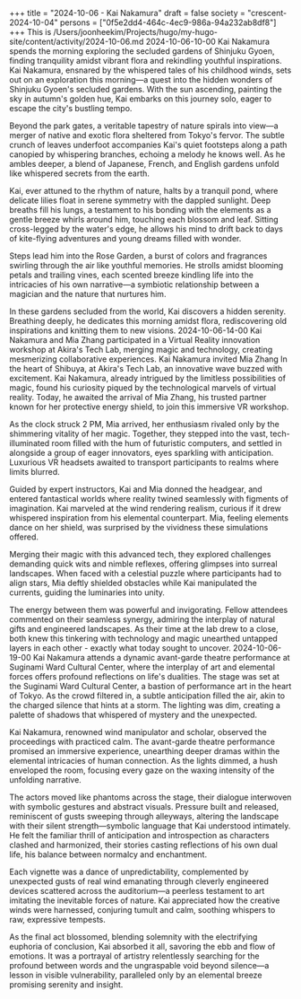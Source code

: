 +++
title = "2024-10-06 - Kai Nakamura"
draft = false
society = "crescent-2024-10-04"
persons = ["0f5e2dd4-464c-4ec9-986a-94a232ab8df8"]
+++
This is /Users/joonheekim/Projects/hugo/my-hugo-site/content/activity/2024-10-06.md
2024-10-06-10-00
Kai Nakamura spends the morning exploring the secluded gardens of Shinjuku Gyoen, finding tranquility amidst vibrant flora and rekindling youthful inspirations.
Kai Nakamura, ensnared by the whispered tales of his childhood winds, sets out on an exploration this morning—a quest into the hidden wonders of Shinjuku Gyoen's secluded gardens. With the sun ascending, painting the sky in autumn's golden hue, Kai embarks on this journey solo, eager to escape the city's bustling tempo. 

Beyond the park gates, a veritable tapestry of nature spirals into view—a merger of native and exotic flora sheltered from Tokyo's fervor. The subtle crunch of leaves underfoot accompanies Kai's quiet footsteps along a path canopied by whispering branches, echoing a melody he knows well. As he ambles deeper, a blend of Japanese, French, and English gardens unfold like whispered secrets from the earth.

Kai, ever attuned to the rhythm of nature, halts by a tranquil pond, where delicate lilies float in serene symmetry with the dappled sunlight. Deep breaths fill his lungs, a testament to his bonding with the elements as a gentle breeze whirls around him, touching each blossom and leaf. Sitting cross-legged by the water's edge, he allows his mind to drift back to days of kite-flying adventures and young dreams filled with wonder.

Steps lead him into the Rose Garden, a burst of colors and fragrances swirling through the air like youthful memories. He strolls amidst blooming petals and trailing vines, each scented breeze kindling life into the intricacies of his own narrative—a symbiotic relationship between a magician and the nature that nurtures him.

In these gardens secluded from the world, Kai discovers a hidden serenity. Breathing deeply, he dedicates this morning amidst flora, rediscovering old inspirations and knitting them to new visions.
2024-10-06-14-00
Kai Nakamura and Mia Zhang participated in a Virtual Reality innovation workshop at Akira's Tech Lab, merging magic and technology, creating mesmerizing collaborative experiences.
Kai Nakamura invited Mia Zhang
In the heart of Shibuya, at Akira's Tech Lab, an innovative wave buzzed with excitement. Kai Nakamura, already intrigued by the limitless possibilities of magic, found his curiosity piqued by the technological marvels of virtual reality. Today, he awaited the arrival of Mia Zhang, his trusted partner known for her protective energy shield, to join this immersive VR workshop.

As the clock struck 2 PM, Mia arrived, her enthusiasm rivaled only by the shimmering vitality of her magic. Together, they stepped into the vast, tech-illuminated room filled with the hum of futuristic computers, and settled in alongside a group of eager innovators, eyes sparkling with anticipation. Luxurious VR headsets awaited to transport participants to realms where limits blurred.

Guided by expert instructors, Kai and Mia donned the headgear, and entered fantastical worlds where reality twined seamlessly with figments of imagination. Kai marveled at the wind rendering realism, curious if it drew whispered inspiration from his elemental counterpart. Mia, feeling elements dance on her shield, was surprised by the vividness these simulations offered.

Merging their magic with this advanced tech, they explored challenges demanding quick wits and nimble reflexes, offering glimpses into surreal landscapes. When faced with a celestial puzzle where participants had to align stars, Mia deftly shielded obstacles while Kai manipulated the currents, guiding the luminaries into unity.

The energy between them was powerful and invigorating. Fellow attendees commented on their seamless synergy, admiring the interplay of natural gifts and engineered landscapes. As their time at the lab drew to a close, both knew this tinkering with technology and magic unearthed untapped layers in each other - exactly what today sought to uncover.
2024-10-06-19-00
Kai Nakamura attends a dynamic avant-garde theatre performance at Suginami Ward Cultural Center, where the interplay of art and elemental forces offers profound reflections on life's dualities.
The stage was set at the Suginami Ward Cultural Center, a bastion of performance art in the heart of Tokyo. As the crowd filtered in, a subtle anticipation filled the air, akin to the charged silence that hints at a storm. The lighting was dim, creating a palette of shadows that whispered of mystery and the unexpected.

Kai Nakamura, renowned wind manipulator and scholar, observed the proceedings with practiced calm. The avant-garde theatre performance promised an immersive experience, unearthing deeper dramas within the elemental intricacies of human connection. As the lights dimmed, a hush enveloped the room, focusing every gaze on the waxing intensity of the unfolding narrative. 

The actors moved like phantoms across the stage, their dialogue interwoven with symbolic gestures and abstract visuals. Pressure built and released, reminiscent of gusts sweeping through alleyways, altering the landscape with their silent strength—symbolic language that Kai understood intimately. He felt the familiar thrill of anticipation and introspection as characters clashed and harmonized, their stories casting reflections of his own dual life, his balance between normalcy and enchantment.

Each vignette was a dance of unpredictability, complemented by unexpected gusts of real wind emanating through cleverly engineered devices scattered across the auditorium—a peerless testament to art imitating the inevitable forces of nature. Kai appreciated how the creative winds were harnessed, conjuring tumult and calm, soothing whispers to raw, expressive tempests.

As the final act blossomed, blending solemnity with the electrifying euphoria of conclusion, Kai absorbed it all, savoring the ebb and flow of emotions. It was a portrayal of artistry relentlessly searching for the profound between words and the ungraspable void beyond silence—a lesson in visible vulnerability, paralleled only by an elemental breeze promising serenity and insight.
